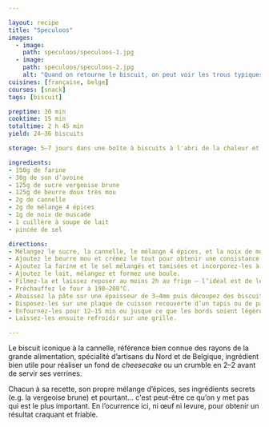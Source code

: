 ```yaml
---

layout: recipe
title: "Speculoos"
images:
  - image:
    path: speculoos/speculoos-1.jpg
  - image:
    path: speculoos/speculoos-2.jpg
    alt: "Quand on retourne le biscuit, on peut voir les trous typiques qu’on retrouve sur le biscuit industriel."
cuisines: [française, belge]
courses: [snack]
tags: [biscuit]

preptime: 30 min
cooktime: 15 min
totaltime: 2 h 45 min 
yield: 24–36 biscuits

storage: 5–7 jours dans une boîte à biscuits à l'abri de la chaleur et de la lumière. Vous pouvez également les congeler pour 2–3 mois. 

ingredients:
- 150g de farine
- 30g de son d’avoine
- 125g de sucre vergeoise brune
- 125g de beurre doux très mou
- 2g de cannelle
- 2g de mélange 4 épices
- 1g de noix de muscade
- 1 cuillère à soupe de lait
- pincée de sel

directions:
- Mélangez le sucre, la cannelle, le mélange 4 épices, et la noix de muscade.
- Ajoutez le beurre mou et crémez le tout pour obtenir une consistance bien lisse.  
- Ajoutez la farine et le sel mélangés et tamisées et incorporez-les à la maryse jusqu'à ce qu'il n'y ait plus de grumeau. Ne mélangez pas plus.
- Ajoutez le lait, mélangez et formez une boule.
- Filmez-la et laissez reposer au moins 2h au frigo – l’idéal est de le faire la veille pour le lendemain.
- Préchauffez le four à 190–200°C.
- Abaissez la pâte sur une épaisseur de 3–4mm puis découpez des biscuits à l’aide d’un emporte-pièce.
- Disposez-les sur une plaque de cuisson recouverte d’un tapis ou de papier.
- Enfournez-les pour 12–15 min ou jusque ce que les bords soient légèrement dorés. 
- Laissez-les ensuite refroidir sur une grille. 

---
```


Le biscuit iconique à la cannelle, référence bien connue des rayons de la grande alimentation, spécialité d’artisans du Nord et de Belgique, ingrédient bien utile pour réaliser un fond de <i lang="en">cheesecake</i> ou un crumble en 2–2 avant de servir ses verrines.

Chacun à sa recette, son propre mélange d’épices, ses ingrédients secrets (e.g. la vergeoise brune) et pourtant… c'est peut-être ce qu’on y met pas qui est le plus important. En l’ocurrence ici, ni œuf ni levure, pour obtenir un résultat craquant et friable.